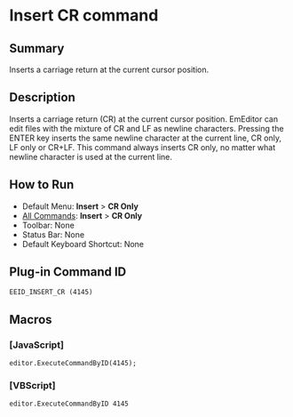 # Insert CR command

## Summary

Inserts a carriage return at the current cursor position.

## Description

Inserts a carriage return (CR) at the current cursor position. EmEditor can edit files with
the mixture of CR and LF as newline characters. Pressing the ENTER key inserts the
same newline character at the current line, CR only, LF only or CR+LF. This
command always inserts CR only, no matter what newline character is used at the
current line.

## How to Run

- Default Menu: **Insert** \> **CR Only**
- [All Commands](../tools/all_commands): **Insert** \> **CR Only**
- Toolbar: None
- Status Bar: None
- Default Keyboard Shortcut: None

## Plug-in Command ID

```
EEID_INSERT_CR (4145)```

## Macros

### \[JavaScript\]

```
editor.ExecuteCommandByID(4145);
```

### \[VBScript\]

```
editor.ExecuteCommandByID 4145
```
